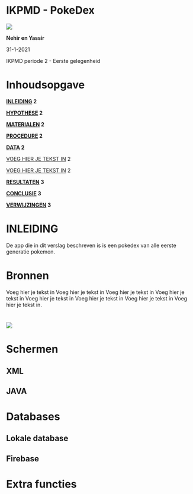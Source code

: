 # IKPMD - PokeDex

![](RackMultipart20210130-4-qp9hoj_html_b76564dd40d8f786.png)

**Nehir en Yassir**

31-1-2021

IKPMD periode 2 - Eerste gelegenheid

#

# Inhoudsopgave

**[INLEIDING](#_9nvi5xgmjvpe) 2**

**[HYPOTHESE](#_75rf4vta81ax) 2**

**[MATERIALEN](#_lquiyrwpy6ke) 2**

**[PROCEDURE](#_kn5uvgo00ajj) 2**

**[DATA](#_o8rmzovhszmh) 2**

[VOEG HIER JE TEKST IN](#_riu7lqlxpqrr) 2

[VOEG HIER JE TEKST IN](#_ai85dxyqa8ti) 2

**[RESULTATEN](#_1iz5pbeqzw6g) 3**

**[CONCLUSIE](#_chou9188p6co) 3**

**[VERWIJZINGEN](#_upsdn5xevax7) 3**

#

# INLEIDING

De app die in dit verslag beschreven is is een pokedex van alle eerste generatie pokemon.

# Bronnen

Voeg hier je tekst in Voeg hier je tekst in Voeg hier je tekst in Voeg hier je tekst in Voeg hier je tekst in Voeg hier je tekst in Voeg hier je tekst in Voeg hier je tekst in.

# ![](RackMultipart20210130-4-qp9hoj_html_b77bcefd34c018b0.gif)

# Schermen

## XML

## JAVA

# Databases

## Lokale database

##

## Firebase

# Extra functies

####
